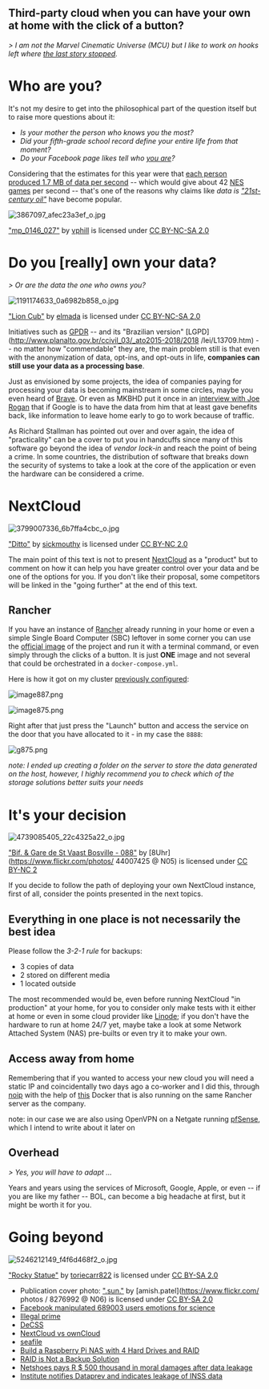 ## Third-party cloud when you can have your own at home with the click of a button?

*> I am not the Marvel Cinematic Universe (MCU) but I like to work on hooks left where [the last story stopped](https://farm.hashnode.dev/how-to-distribute-code-to-run-on-different-architectures-answer-docker-buildx).*

# Who are you?

It's not my desire to get into the philosophical part of the question itself but to raise more questions about it:

- *Is your mother the person who knows you the most?*
- *Did your fifth-grade school record define your entire life from that moment?*
- *Do your Facebook page likes tell who [you are](https://www.wired.com/2015/01/facebook-personality-test/)?*

Considering that the estimates for this year were that [each person produced 1.7 MB of data per second](https://www.socialmediatoday.com/news/how-much-data-is-generated-every-minute-infographic-1/525692/) -- which would give about 42 [NES games](https://youtu.be/ZWQ0591PAxM) per second -- that's one of the reasons why claims like *data is ["21st-century oil"](https://www.wired.com/insights/2014/07/data-new-oil-digital-economy/)* have become popular.

![3867097_afec23a3ef_o.jpg](https://cdn.hashnode.com/res/hashnode/image/upload/v1594093620747/7IoaFYKHs.jpeg)

["mp_0146_027"](https://www.flickr.com/photos/43013992@N00/3867097) by [vphill](https://www.flickr.com/photos/43013992@N00) is licensed under [CC BY-NC-SA 2.0](https://creativecommons.org/licenses/by-nc-sa/2.0/?ref=ccsearch&atype=rich)

# Do you [really] own your data?

*> Or are the data the one who owns you?*

![1191174633_0a6982b858_o.jpg](https://cdn.hashnode.com/res/hashnode/image/upload/v1594093977466/8mXungrLP.jpeg)

["Lion Cub"](https://www.flickr.com/photos/48355243@N00/1191174633) by [elmada](https://www.flickr.com/photos/48355243@N00) is licensed under [CC BY-NC-SA 2.0](https://creativecommons.org/licenses/by-nc-sa/2.0/?ref=ccsearch&atype=rich)

Initiatives such as [GPDR](https://gdpr-info.eu/) -- and its "Brazilian version" [LGPD](http://www.planalto.gov.br/ccivil_03/_ato2015-2018/2018 /lei/L13709.htm) -- no matter how "commendable" they are, the main problem still is that even with the anonymization of data, opt-ins, and opt-outs in life, **companies can still use your data as a processing base**.

Just as envisioned by some projects, the idea of ​​companies paying for processing your data is becoming mainstream in some circles, maybe you even heard of [Brave](https://brave.com/). Or even as MKBHD put it once in an [interview with Joe Rogan](https://youtu.be/QSGaMUBC4Mc) that if Google is to have the data from him that at least gave benefits back, like information to leave home early to go to work because of traffic.

As Richard Stallman has pointed out over and over again, the idea of ​​"practicality" can be a cover to put you in handcuffs since many of this software go beyond the idea of ​​*vendor lock-in* and reach the point of being a crime. In some countries, the distribution of software that breaks down the security of systems to take a look at the core of the application or even the hardware can be considered a crime.

# NextCloud

![3799007336_6b7ffa4cbc_o.jpg](https://cdn.hashnode.com/res/hashnode/image/upload/v1594094556842/Cz6z-1Qfb.jpeg)

 ["Ditto"](https://www.flickr.com/photos/32224133@N07/3799007336) by [sickmouthy](https://www.flickr.com/photos/32224133@N07) is licensed under [CC BY-NC 2.0](https://creativecommons.org/licenses/by-nc/2.0/?ref=ccsearch&atype=rich)

The main point of this text is not to present [NextCloud](https://nextcloud.com/) as a "product" but to comment on how it can help you have greater control over your data and be one of the options for you. If you don't like their proposal, some competitors will be linked in the "going further" at the end of this text.

## Rancher

If you have an instance of [Rancher](https://rancher.com/) already running in your home or even a simple Single Board Computer (SBC) leftover in some corner you can use the [official image](https://hub.docker.com/_/nextcloud/) of the project and run it with a terminal command, or even simply through the clicks of a button. It is just **ONE** image and not several that could be orchestrated in a `docker-compose.yml`.

Here is how it got on my cluster [previously configured](https://farm.hashnode.dev/rancher-arm):

![image887.png](https://cdn.hashnode.com/res/hashnode/image/upload/v1594169734033/ITsHHtWxp.png)

![image875.png](https://cdn.hashnode.com/res/hashnode/image/upload/v1594169754871/ivCa2GaiO.png)

Right after that just press the "Launch" button and access the service on the door that you have allocated to it - in my case the `8888`:

![g875.png](https://cdn.hashnode.com/res/hashnode/image/upload/v1594169990033/w1U3nv7lx.png)

*note: I ended up creating a folder on the server to store the data generated on the host, however, I highly recommend you to check which of the storage solutions better suits your needs*

# It's your decision

![4739085405_22c4325a22_o.jpg](https://cdn.hashnode.com/res/hashnode/image/upload/v1594094370229/VJEDibzzq.jpeg)

["Bif. & Gare de St Vaast Bosville - 088"](https://www.flickr.com/photos/44007425@N05/4739085405) by [8Uhr](https://www.flickr.com/photos/ 44007425 @ N05) is licensed under [CC BY-NC 2](https://creativecommons.org/licenses/by-nc/2.0/?ref=ccsearch&atype=rich)

If you decide to follow the path of deploying your own NextCloud instance, first of all, consider the points presented in the next topics.

## Everything in one place is not necessarily the best idea

Please follow the *3-2-1 rule* for backups:

- 3 copies of data
- 2 stored on different media
- 1 located outside

The most recommended would be, even before running NextCloud "in production" at your home, for you to consider only make tests with it either at home or even in some cloud provider like [Linode](https://www.linode.com/); if you don't have the hardware to run at home 24/7 yet, maybe take a look at some Network Attached System (NAS) pre-builts or even try it to make your own.

## Access away from home

Remembering that if you wanted to access your new cloud you will need a static IP and coincidentally two days ago a co-worker and I did this, through [noip](https://www.noip.com/) with the help of [this](https://github.com/coppit/docker-no-ip) Docker that is also running on the same Rancher server as the company.

note: in our case we are also using OpenVPN on a Netgate running [pfSense](pfsense.org/), which I intend to write about it later on

## Overhead

*> Yes, you will have to adapt ...*

Years and years using the services of Microsoft, Google, Apple, or even -- if you are like my father -- BOL, can become a big headache at first, but it might be worth it for you.

# Going beyond

![5246212149_f4f6d468f2_o.jpg](https://cdn.hashnode.com/res/hashnode/image/upload/v1594094688376/bHAC6Xg5x.jpeg)

 ["Rocky Statue"](https://www.flickr.com/photos/56861532@N06/5246212149) by [toriecarr822](https://www.flickr.com/photos/56861532@N06) is licensed under [CC BY-SA 2.0](https://creativecommons.org/licenses/by-sa/2.0/?ref=ccsearch&atype=rich)

- Publication cover photo: [".sun."](Https://www.flickr.com/photos/8276992@N06/3334118634) by [amish.patel](https://www.flickr.com/ photos / 8276992 @ N06) is licensed under [CC BY-SA 2.0](https://creativecommons.org/licenses/by-sa/2.0/?ref=ccsearch&atype=rich)
- [Facebook manipulated 689003 users emotions for science](https://www.forbes.com/sites/kashmirhill/2014/06/28/facebook-manipulated-689003-users-emotions-for-science/)
- [Illegal prime](https://en.wikipedia.org/wiki/Illegal_prime)
- [DeCSS](https://en.wikipedia.org/wiki/DeCSS)
- [NextCloud vs ownCloud](https://civihosting.com/blog/nextcloud-vs-owncloud/)
- [seafile](https://www.seafile.com/en/home/)
- [Build a Raspberry Pi NAS with 4 Hard Drives and RAID](https://youtu.be/O-FfOWdZAQ4)
- [RAID is Not a Backup Solution](https://www.2brightsparks.com/resources/articles/RAID-is-not-a-backup-solution.html)
- [Netshoes pays R $ 500 thousand in moral damages after data leakage](https://tecnoblog.net/277594/netshoes-acordo-mpdft-vazamento-dados/)
- [Institute notifies Dataprev and indicates leakage of INSS data](https://idec.org.br/idec-na-imprensa/instituto-notifica-dataprev-e-aponta-vazamento-de-dados-do-inss)